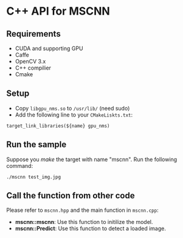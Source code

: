 # C++ API for MSCNN

## Requirements
- CUDA and supporting GPU
- Caffe
- OpenCV 3.x
- C++ compilier
- Cmake

## Setup
- Copy `libgpu_nms.so` to `/usr/lib/` (need sudo)
- Add the following line to your `CMakeLiskts.txt`:
```
target_link_libraries(${name} gpu_nms)
```

## Run the sample
Suppose you *make* the target with name "mscnn". Run the following command:
```
./mscnn test_img.jpg
```

## Call the function from other code
Please refer to `mscnn.hpp` and the main function in `mscnn.cpp`:
- **mscnn::mscnn**: Use this function to initilize the model.
- **mscnn::Predict**: Use this function to detect a loaded image.